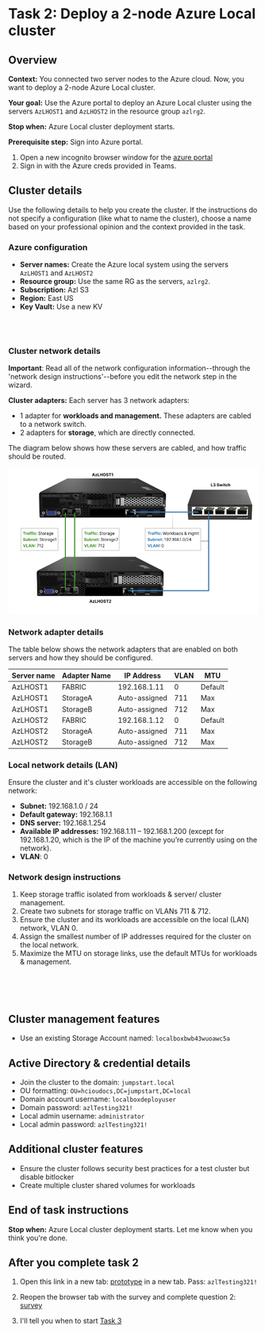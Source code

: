 
# Task 2: Deploy a 2-node Azure Local cluster
## Overview 

**Context:** You connected two server nodes to the Azure cloud. Now, you want to deploy a 2-node Azure Local cluster.

**Your goal:** Use the Azure portal to deploy an Azure Local cluster using the servers `AzLHOST1` and `AzLHOST2` in the resource group `azlrg2`.

**Stop when:** Azure Local cluster deployment starts.

**Prerequisite step:** Sign into Azure portal. 

1. Open a new incognito browser window for the [azure portal](https://portal.azure.com/)
2. Sign in with the Azure creds provided in Teams. 


## Cluster details 

Use the following details to help you create the cluster. If the instructions do not specify a configuration (like what to name the cluster), choose a name based on your professional opinion and the context provided in the task.

### Azure configuration
- **Server names:** Create the Azure local system using the servers `AzLHOST1` and `AzLHOST2`
- **Resource group:**  Use the same RG as the servers, `azlrg2`.
- **Subscription:** Azl S3
- **Region:** East US
- **Key Vault:** Use a new KV

<br>
<br>

### Cluster network details

**Important**: Read all of the network configuration information--through the 'network design instructions'--before you edit the network step in the wizard. 


**Cluster adapters:** Each server has 3 network adapters: 

- 1 adapter for **workloads and management.** These adapters are cabled to a network switch. 
- 2 adapters for **storage**, which are directly connected. 

The diagram below shows how these servers are cabled, and how traffic should be routed. 

![Cluster network diagram](images/servercable2.png)

### Network adapter details
The table below shows the network adapters that are enabled on both servers and how they should be configured. 

| Server name | Adapter Name | IP Address      | VLAN | MTU     |
|-------------|--------------|-----------------|------|---------|
| AzLHOST1    | FABRIC       | 192.168.1.11    | 0    | Default |
| AzLHOST1    | StorageA     | Auto-assigned   | 711  | Max     |
| AzLHOST1    | StorageB     | Auto-assigned   | 712  | Max     |
| AzLHOST2    | FABRIC       | 192.168.1.12    | 0    | Default |
| AzLHOST2    | StorageA     | Auto-assigned   | 711  | Max     |
| AzLHOST2    | StorageB     | Auto-assigned   | 712  | Max     |

### Local network details (LAN)
Ensure the cluster and it's cluster workloads are accessible on the following network: 

- **Subnet:** 192.168.1.0 / 24
- **Default gateway:** 192.168.1.1
- **DNS server:** 192.168.1.254
- **Available IP addresses:** 192.168.1.11 – 192.168.1.200 (except for 192.168.1.20, which is the IP of the machine you’re currently using on the network).
- **VLAN**: 0

### Network design instructions  
1. Keep storage traffic isolated from workloads & server/ cluster management.
2. Create two subnets for storage traffic on VLANs 711 & 712.  
3. Ensure the cluster and its workloads are accessible on the local (LAN) network, VLAN 0.  
4. Assign the smallest number of IP addresses required for the cluster on the local network. 
5. Maximize the MTU on storage links, use the default MTUs for workloads & management. 



<br>
<br>
<br>


## Cluster management features 

- Use an existing Storage Account named: `localboxbwb43wuoawc5a`


## Active Directory & credential details

- Join the cluster to the domain: `jumpstart.local`
- OU formatting: `OU=hcioudocs,DC=jumpstart,DC=local`
- Domain account username: `localboxdeployuser`
- Domain password: `azlTesting321!`
- Local admin username: `administrator`
- Local admin password: `azlTesting321!`

## Additional cluster features

- Ensure the cluster follows security best practices for a test cluster but disable bitlocker
- Create multiple cluster shared volumes for workloads


## End of task instructions

**Stop when:** Azure Local cluster deployment starts. Let me know when you think you're done. 


## After you complete task 2

1. Open this link in a new tab: [prototype](https://www.figma.com/proto/iBO6B6vgjwlEzgv7p10qFi/AzL-Benchmark-Prototypes?node-id=104-35&t=68CvmXlAwhUrDkvy-1) in a new tab. Pass: `azlTesting321!`

2. Reopen the browser tab with the survey and complete question 2: [survey](https://forms.office.com/r/4bBC2WZ5qG)

3. I'll tell you when to start [Task 3](task3.md)
